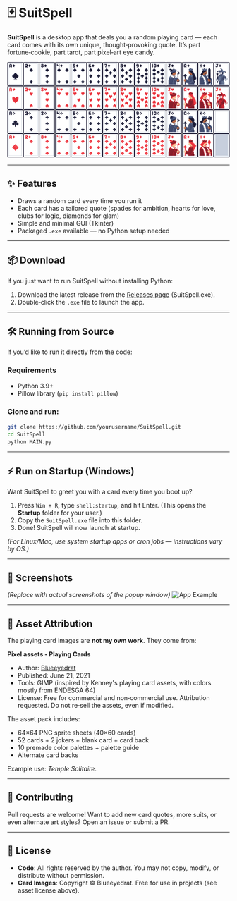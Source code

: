 # 🃏 SuitSpell

**SuitSpell** is a desktop app that deals you a random playing card — each card comes with its own unique, thought‑provoking quote.
It’s part fortune‑cookie, part tarot, part pixel‑art eye candy.

![Sample Cards](playing_cards.png)

---

## ✨ Features

* Draws a random card every time you run it
* Each card has a tailored quote (spades for ambition, hearts for love, clubs for logic, diamonds for glam)
* Simple and minimal GUI (Tkinter)
* Packaged `.exe` available — no Python setup needed

---

## 📦 Download

If you just want to run SuitSpell without installing Python:

1. Download the latest release from the [Releases page](#) (SuitSpell.exe).
2. Double‑click the `.exe` file to launch the app.

---

## 🛠️ Running from Source

If you’d like to run it directly from the code:

### Requirements

* Python 3.9+
* Pillow library (`pip install pillow`)

### Clone and run:

```bash
git clone https://github.com/yourusername/SuitSpell.git
cd SuitSpell
python MAIN.py
```

---

## ⚡ Run on Startup (Windows)

Want SuitSpell to greet you with a card every time you boot up?

1. Press `Win + R`, type `shell:startup`, and hit Enter.
   (This opens the **Startup** folder for your user.)
2. Copy the `SuitSpell.exe` file into this folder.
3. Done! SuitSpell will now launch at startup.

*(For Linux/Mac, use system startup apps or cron jobs — instructions vary by OS.)*

---

## 📸 Screenshots

*(Replace with actual screenshots of the popup window)*
![App Example](docs/screenshot.png)

---

## 🎨 Asset Attribution

The playing card images are **not my own work**. They come from:

**Pixel assets - Playing Cards**

* Author: [Blueeyedrat](https://blueeyedrat.itch.io/)
* Published: June 21, 2021
* Tools: GIMP (inspired by Kenney's playing card assets, with colors mostly from ENDESGA 64)
* License: Free for commercial and non‑commercial use. Attribution requested. Do not re‑sell the assets, even if modified.

The asset pack includes:

* 64×64 PNG sprite sheets (40×60 cards)
* 52 cards + 2 jokers + blank card + card back
* 10 premade color palettes + palette guide
* Alternate card backs

Example use: *Temple Solitaire*.

---

## 🤝 Contributing

Pull requests are welcome!
Want to add new card quotes, more suits, or even alternate art styles? Open an issue or submit a PR.

---

## 📜 License

* **Code**: All rights reserved by the author. You may not copy, modify, or distribute without permission.
* **Card Images**: Copyright © Blueeyedrat. Free for use in projects (see asset license above).
